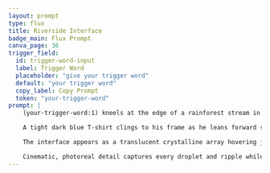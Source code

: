 ```yaml
---
layout: prompt
type: flux
title: Riverside Interface
badge_main: Flux Prompt
canva_page: 36
trigger_field:
  id: trigger-word-input
  label: Trigger Word
  placeholder: "give your trigger word"
  default: "your trigger word"
  copy_label: Copy Prompt
  token: "your-trigger-word"
prompt: |
    (your-trigger-word:1) kneels at the edge of a rainforest stream in a hyperrealistic 9:16 frame, twilight mist hanging in the air.

    A tight dark blue T-shirt clings to his frame as he leans forward slightly, face illuminated by a radiant smile of awe. Magenta and violet shimmer wash across his features while a hovering alien interface casts intricate light patterns on the rippling water.

    The interface appears as a translucent crystalline array hovering just above the stream, emitting concentric waves of magenta glyphs and violet circuitry that dance across the water’s surface. Bioluminescent plants and moss-coated stones frame the scene, their reflections doubling the cascade of alien light.

    Cinematic, photoreal detail captures every droplet and ripple while the rainforest surrounding them glows with subtle alien augmentations—floating nodes, etched runes in bark, and soft teal particles drifting through the mist.
---
```

